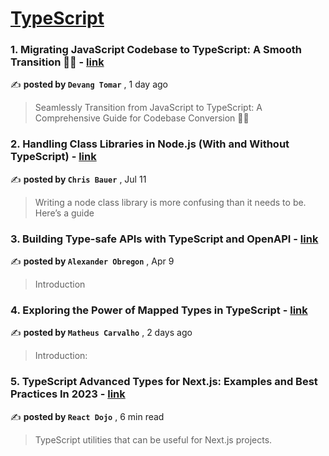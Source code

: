 
<h1><a href=https://medium.com/tag/typescript-tips/recommended target="_blank" rel="noopener noreferrer">TypeScript</a></h1>
<h3>1. Migrating JavaScript Codebase to TypeScript: A Smooth Transition 🚀🔀 - <a href=https://medium.com/@devangtomar?source=tag_recommended_feed---------0-84----------typescript_tips----------56e399db_d1bd_4c66_b7c5_df7841a1a26a------- target="_blank" rel="noopener noreferrer">link</a></h3>

✍️ **posted by `Devang Tomar`** <date> , 1 day ago</date>

<blockquote>Seamlessly Transition from JavaScript to TypeScript: A Comprehensive Guide for Codebase Conversion 🔄✨</blockquote>

<h3>2. Handling Class Libraries in Node.js (With and Without TypeScript) - <a href=https://medium.com/@chrisbauer.career?source=tag_recommended_feed---------1-107----------typescript_tips----------56e399db_d1bd_4c66_b7c5_df7841a1a26a------- target="_blank" rel="noopener noreferrer">link</a></h3>

✍️ **posted by `Chris Bauer`** <date> , Jul 11</date>

<blockquote>Writing a node class library is more confusing than it needs to be. Here’s a guide</blockquote>

<h3>3. Building Type-safe APIs with TypeScript and OpenAPI - <a href=https://medium.com/@AlexanderObregon?source=tag_recommended_feed---------2-85----------typescript_tips----------56e399db_d1bd_4c66_b7c5_df7841a1a26a------- target="_blank" rel="noopener noreferrer">link</a></h3>

✍️ **posted by `Alexander Obregon`** <date> , Apr 9</date>

<blockquote>Introduction</blockquote>

<h3>4. Exploring the Power of Mapped Types in TypeScript - <a href=https://medium.com/@carvalho.bfr?source=tag_recommended_feed---------3-84----------typescript_tips----------56e399db_d1bd_4c66_b7c5_df7841a1a26a------- target="_blank" rel="noopener noreferrer">link</a></h3>

✍️ **posted by `Matheus Carvalho`** <date> , 2 days ago</date>

<blockquote>Introduction:</blockquote>

<h3>5. TypeScript Advanced Types for Next.js: Examples and Best Practices In 2023 - <a href=https://medium.com/@ayakosayama?source=tag_recommended_feed---------4-85----------typescript_tips----------56e399db_d1bd_4c66_b7c5_df7841a1a26a------- target="_blank" rel="noopener noreferrer">link</a></h3>

✍️ **posted by `React Dojo`** <date> , 6 min read</date>

<blockquote>TypeScript utilities that can be useful for Next.js projects.</blockquote>

